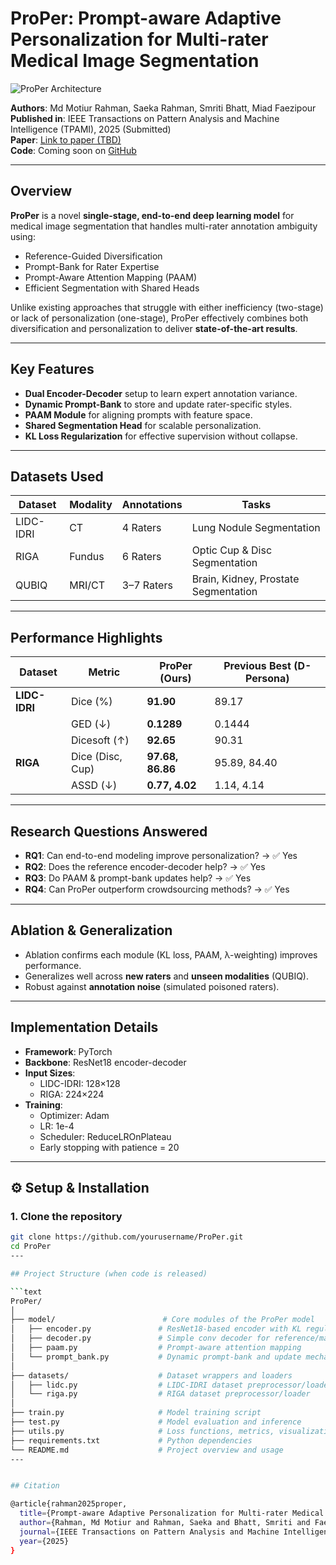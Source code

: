 # ProPer: Prompt-aware Adaptive Personalization for Multi-rater Medical Image Segmentation

![ProPer Architecture](assets/proper_architecture.png)

**Authors**: Md Motiur Rahman, Saeka Rahman, Smriti Bhatt, Miad Faezipour  
**Published in**: IEEE Transactions on Pattern Analysis and Machine Intelligence (TPAMI), 2025 (Submitted)  
**Paper**: [Link to paper (TBD)](https://arxiv.org/abs/XXXX.XXXXX)  
**Code**: Coming soon on [GitHub](https://github.com/XXXX.XXXXX)

---

## Overview

**ProPer** is a novel **single-stage, end-to-end deep learning model** for medical image segmentation that handles multi-rater annotation ambiguity using:

- Reference-Guided Diversification
- Prompt-Bank for Rater Expertise
- Prompt-Aware Attention Mapping (PAAM)
- Efficient Segmentation with Shared Heads

Unlike existing approaches that struggle with either inefficiency (two-stage) or lack of personalization (one-stage), ProPer effectively combines both diversification and personalization to deliver **state-of-the-art results**.

---

## Key Features

- **Dual Encoder-Decoder** setup to learn expert annotation variance.
- **Dynamic Prompt-Bank** to store and update rater-specific styles.
- **PAAM Module** for aligning prompts with feature space.
- **Shared Segmentation Head** for scalable personalization.
- **KL Loss Regularization** for effective supervision without collapse.

---

## Datasets Used

| Dataset     | Modality | Annotations | Tasks              |
|-------------|----------|-------------|--------------------|
| LIDC-IDRI   | CT       | 4 Raters    | Lung Nodule Segmentation |
| RIGA        | Fundus   | 6 Raters    | Optic Cup & Disc Segmentation |
| QUBIQ       | MRI/CT   | 3–7 Raters  | Brain, Kidney, Prostate Segmentation |

---

## Performance Highlights

| Dataset     | Metric           | ProPer (Ours) | Previous Best (D-Persona) |
|-------------|------------------|---------------|----------------------------|
| **LIDC-IDRI** | Dice (%)         | **91.90**      | 89.17                     |
|             | GED (↓)          | **0.1289**     | 0.1444                    |
|             | Dicesoft (↑)     | **92.65**      | 90.31                     |
| **RIGA**     | Dice (Disc, Cup) | **97.68, 86.86** | 95.89, 84.40            |
|             | ASSD (↓)         | **0.77, 4.02** | 1.14, 4.14                |

---

## Research Questions Answered

- **RQ1**: Can end-to-end modeling improve personalization? → ✅ Yes  
- **RQ2**: Does the reference encoder-decoder help? → ✅ Yes  
- **RQ3**: Do PAAM & prompt-bank updates help? → ✅ Yes  
- **RQ4**: Can ProPer outperform crowdsourcing methods? → ✅ Yes

---

## Ablation & Generalization

- Ablation confirms each module (KL loss, PAAM, λ-weighting) improves performance.
- Generalizes well across **new raters** and **unseen modalities** (QUBIQ).
- Robust against **annotation noise** (simulated poisoned raters).

---

## Implementation Details

- **Framework**: PyTorch  
- **Backbone**: ResNet18 encoder-decoder  
- **Input Sizes**:
  - LIDC-IDRI: 128×128
  - RIGA: 224×224  
- **Training**:
  - Optimizer: Adam
  - LR: 1e-4
  - Scheduler: ReduceLROnPlateau
  - Early stopping with patience = 20

---
## ⚙️ Setup & Installation

### 1. Clone the repository
```bash
git clone https://github.com/yourusername/ProPer.git
cd ProPer
---

## Project Structure (when code is released)

```text
ProPer/
│
├── model/                        # Core modules of the ProPer model
│   ├── encoder.py               # ResNet18-based encoder with KL regularization
│   ├── decoder.py               # Simple conv decoder for reference/main pathway
│   ├── paam.py                  # Prompt-aware attention mapping
│   └── prompt_bank.py           # Dynamic prompt-bank and update mechanism
│
├── datasets/                    # Dataset wrappers and loaders
│   ├── lidc.py                  # LIDC-IDRI dataset preprocessor/loader
│   └── riga.py                  # RIGA dataset preprocessor/loader
│
├── train.py                     # Model training script
├── test.py                      # Model evaluation and inference
├── utils.py                     # Loss functions, metrics, visualization
├── requirements.txt             # Python dependencies
└── README.md                    # Project overview and usage
---


## Citation

@article{rahman2025proper,
  title={Prompt-aware Adaptive Personalization for Multi-rater Medical Image Segmentation},
  author={Rahman, Md Motiur and Rahman, Saeka and Bhatt, Smriti and Faezipour, Miad},
  journal={IEEE Transactions on Pattern Analysis and Machine Intelligence},
  year={2025}
}



